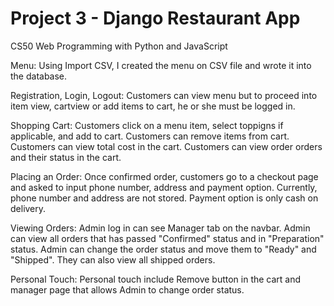 # Project 3 - Django Restaurant App

CS50 Web Programming with Python and JavaScript

Menu: 
Using Import CSV, I created the menu on CSV file and wrote it into the database. 

Registration, Login, Logout: 
Customers can view menu but to proceed into item view, cartview or add items to cart, he or she must be logged in. 

Shopping Cart: 
Customers click on a menu item, select toppigns if applicable, and add to cart. 
Customers can remove items from cart. 
Customers can view total cost in the cart. 
Customers can view order orders and their status in the cart. 

Placing an Order: 
Once confirmed order, customers go to a checkout page and asked to input phone number, address and payment option. Currently, phone number and address are not stored. Payment option is only cash on delivery. 

Viewing Orders: 
Admin log in can see Manager tab on the navbar. Admin can view all orders that has passed "Confirmed" status and in "Preparation" status. Admin can change the order status and move them to "Ready" and "Shipped". 
They can also view all shipped orders. 

Personal Touch: 
Personal touch include Remove button in the cart and manager page that allows Admin to change order status. 
